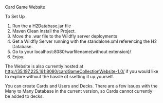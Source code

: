 Card Game Website

To Set Up
1. Run the a H2Database.jar file
2. Maven Clean Install the Project. 
3. Move the .war file to the Wildfly server deployments
4. Get a Wildfly Server running with the standalone.xml referencing the H2 Database.
5. Go to your localhost:8080/warfilename(without extension)/
6. Enjoy.

The Website is also currently hosted at http://35.197.225.161:8080/cardGameCollectionWebsite-1.0/ if you would like to explore without the hassle of ssetting it up yourself.

You can create Cards and Users and Decks. There are a few issues with the Many to Many Database in the current version, so Cards cannot currently be added to decks.
